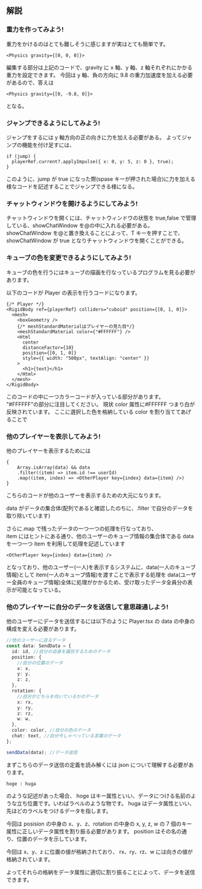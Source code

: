## 解説

### 重力を作ってみよう!

重力をかけるのはとても難しそうに感じますが実はとても簡単です。

```
<Physics gravity={[0, 0, 0]}>
```

編集する部分は上記のコードで、gravity に x 軸、y 軸、z 軸それぞれにかかる重力を設定できます。
今回は y 軸、負の方向に 9.8 の重力加速度を加える必要があるので、答えは

```
<Physics gravity={[0, -9.8, 0]}>
```

となる。

### ジャンプできるようにしてみよう!

ジャンプをするには y 軸方向の正の向きに力を加える必要がある。
よってジャンプの機能を付け足すには、

```
if (jump) {
  playerRef.current?.applyImpulse({ x: 0, y: 5, z: 0 }, true);
}
```

このように、jump が true になった際(spase キーが押された場合)に力を加える様なコードを記述することでジャンプできる様になる。

### チャットウィンドウを開けるようにしてみよう!

チャットウィンドウを開くには、チャットウィンドウの状態を true,false で管理している、showChatWindow を@の中に入れる必要がある。  
showChatWindow を@と置き換えることによって、T キーを押すことで、showChatWindow が true となりチャットウィンドウを開くことができる。

### キューブの色を変更できるようにしてみよう!

キューブの色を行うにはキューブの描画を行なっているプログラムを見る必要があります。

以下のコードが Player の表示を行うコードになります。

```
{/* Player */}
<RigidBody ref={playerRef} colliders="cuboid" position={[0, 1, 0]}>
  <mesh>
    <boxGeometry />
    {/* meshStandardMaterialはプレイヤーの見た目*/}
    <meshStandardMaterial color={"#FFFFFF"} />
    <Html
      center
      distanceFactor={10}
      position={[0, 1, 0]}
      style={{ width: "500px", textAlign: "center" }}
    >
      <h1>{text}</h1>
    </Html>
  </mesh>
</RigidBody>
```

このコードの中に一つカラーコードが入っている部分があります。  
"#FFFFFF"の部分に注目してください。
現状 color 属性に#FFFFFF つまり白が反映されています。
ここに選択した色を格納している color を割り当ててあげることで

### 他のプレイヤーを表示してみよう!

他のプレイヤーを表示するためには

```
{
    Array.isArray(data) && data
    .filter((item) => item.id !== userId)
    .map((item, index) => <OtherPlayer key={index} data={item} />)
}
```

こちらのコードが他のユーザーを表示するための大元になります。

data がデータの集合体(配列であると確認したのちに、.filter で自分のデータを取り除いています)

さらに.map で残ったデータの一つ一つの処理を行なっており、  
item にはヒントにある通り、他のユーザーのキューブ情報の集合体である data を一つ一つ item を利用して処理を記述しています

```
<OtherPlayer key={index} data={item} />
```

となっており、他のユーザー(一人)を表示するシステムに、data(一人のキューブ情報)として item(一人のキューブ情報)を渡すことで表示する処理を data(ユーザー全員のキューブ情報)全体に処理がかかるため、受け取ったデータ全員分の表示が可能となっている。

### 他のプレイヤーに自分のデータを送信して意思疎通しよう!

他のユーザーにデータを送信するには以下のように Player.tsx の data の中身の構成を変える必要があります。

```ts
//他のユーザーに送るデータ
const data: SendData = {
  id: id, //自分の自身を識別するためのデータ
  position: {
    //自分の位置のデータ
    x: x,
    y: y,
    z: z,
  },
  rotation: {
    //自分がどちらを向いているかのデータ
    x: rx,
    y: ry,
    z: rz,
    w: w,
  },
  color: color, //自分の色のデータ
  chat: text, //自分今しゃべっている言葉のデータ
};

sendData(data); //データ送信
```

まずこちらのデータ送信の定義を読み解くには json について理解する必要があります。

```
hoge : huga
```

のような記述があった場合、
hoge はキー属性といい、データにつける名前のような立ち位置です。いわばラベルのような物です。
huga はデータ属性といい、先ほどのラベルをつけるデータを指します。

今回は posision の中身の x、y、z、rotation の中身の x, y, z, w の 7 個のキー属性に正しいデータ属性を割り振る必要があります。
position はその名の通り、位置のデータを示しています。

今回は x、y、z に位置の値が格納されており、
rx、ry、rz、w には向きの値が格納されています。

よってそれらの格納をデータ属性に適切に割り振ることによって、データを送信できます。
